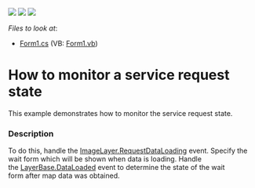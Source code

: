 <!-- default badges list -->
![](https://img.shields.io/endpoint?url=https://codecentral.devexpress.com/api/v1/VersionRange/128576688/16.1.4%2B)
[![](https://img.shields.io/badge/Open_in_DevExpress_Support_Center-FF7200?style=flat-square&logo=DevExpress&logoColor=white)](https://supportcenter.devexpress.com/ticket/details/T361375)
[![](https://img.shields.io/badge/📖_How_to_use_DevExpress_Examples-e9f6fc?style=flat-square)](https://docs.devexpress.com/GeneralInformation/403183)
<!-- default badges end -->
<!-- default file list -->
*Files to look at*:

* [Form1.cs](./CS/RequestDataLoadingExample/Form1.cs) (VB: [Form1.vb](./VB/RequestDataLoadingExample/Form1.vb))
<!-- default file list end -->
# How to monitor a service request state


This example demonstrates how to monitor the service request state.


<h3>Description</h3>

<p>To do this, handle the&nbsp;<a href="https://documentation.devexpress.com/#WindowsForms/DevExpressXtraMapImageLayer_RequestDataLoadingtopic">ImageLayer.RequestDataLoading</a>&nbsp;event. Specify the wait form&nbsp;which will be shown when data is loading. Handle the&nbsp;<a href="https://documentation.devexpress.com/#WindowsForms/DevExpressXtraMapLayerBase_DataLoadedtopic">LayerBase.DataLoaded</a>&nbsp;event to determine the state of the wait form&nbsp;after&nbsp;map data was&nbsp;obtained.</p>

<br/>


